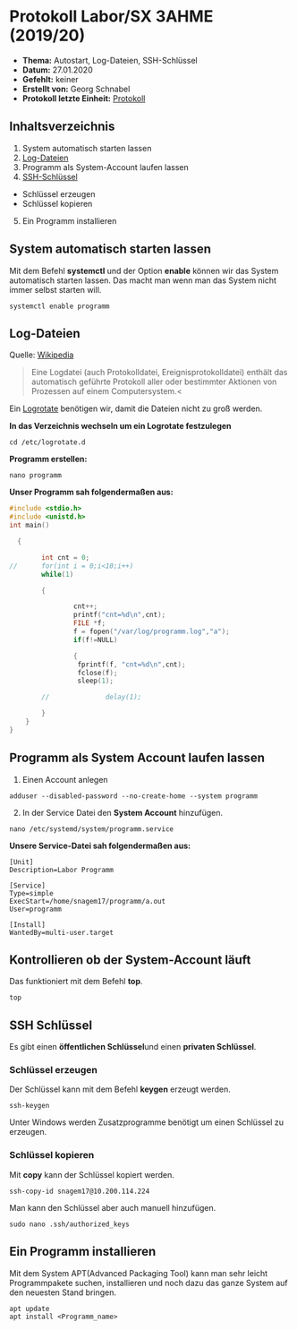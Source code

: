 # Protokoll Labor/SX 3AHME (2019/20)

* **Thema:** Autostart, Log-Dateien, SSH-Schlüssel
* **Datum:** 27.01.2020
* **Gefehlt:** keiner
* **Erstellt von:** Georg Schnabel
* **Protokoll letzte Einheit:** [Protokoll](protokoll_2020-01-27_snagem17.md)


## Inhaltsverzeichnis
1. System automatisch starten lassen
2. [Log-Dateien](https://de.wikipedia.org/wiki/Logdatei)
3. Programm als System-Account laufen lassen
4. [SSH-Schlüssel](https://www.zdv.uni-mainz.de/ssh-schluessel/)
* Schlüssel erzeugen
* Schlüssel kopieren
5. Ein Programm installieren

  ## System automatisch starten lassen
  
Mit dem Befehl **systemctl** und der Option **enable** können wir das System automatisch starten lassen. Das macht man wenn man das System nicht immer selbst starten will.
  
 ```
 systemctl enable programm
 ```
## Log-Dateien

Quelle: [Wikipedia](https://de.wikipedia.org/wiki/Logdatei)
>Eine Logdatei (auch Protokolldatei, Ereignisprotokolldatei) enthält das automatisch geführte Protokoll aller oder bestimmter Aktionen von Prozessen auf einem Computersystem.<

Ein [Logrotate](http://www.linux-praxis.de/lpic1/manpages/logrotate.html) benötigen wir, damit die Dateien nicht zu groß werden.

**In das Verzeichnis wechseln um ein Logrotate festzulegen**
```
cd /etc/logrotate.d
```
**Programm erstellen:**
```
nano programm
```
**Unser Programm sah folgendermaßen aus:**
```C
#include <stdio.h>
#include <unistd.h>
int main()   

  { 

        int cnt = 0; 
//      for(int i = 0;i<10;i++) 
        while(1) 

        { 

                cnt++; 
                printf("cnt=%d\n",cnt); 
                FILE *f; 
                f = fopen("/var/log/programm.log","a"); 
                if(f!=NULL) 

                { 
                 fprintf(f, "cnt=%d\n",cnt); 
                 fclose(f); 
                 sleep(1); 

        //              delay(1); 

        } 
    } 
}
```
## Programm als System Account laufen lassen

1. Einen Account anlegen 
```
adduser --disabled-password --no-create-home --system programm
```
2. In der Service Datei den **System Account** hinzufügen.

```
nano /etc/systemd/system/programm.service
```

**Unsere Service-Datei sah folgendermaßen aus:**
```
[Unit]
Description=Labor Programm

[Service]
Type=simple
ExecStart=/home/snagem17/programm/a.out
User=programm

[Install]
WantedBy=multi-user.target
```

## Kontrollieren ob der System-Account läuft
Das funktioniert mit dem Befehl **top**. 
```
top
```


## SSH Schlüssel

Es gibt einen **öffentlichen Schlüssel**und einen **privaten Schlüssel**.

### Schlüssel erzeugen
Der Schlüssel kann mit dem Befehl **keygen** erzeugt werden.
```
ssh-keygen
```
Unter Windows werden Zusatzprogramme benötigt um einen Schlüssel zu erzeugen.


### Schlüssel kopieren

Mit **copy** kann der Schlüssel kopiert werden.

```
ssh-copy-id snagem17@10.200.114.224
```

Man kann den Schlüssel aber auch manuell hinzufügen.

```
sudo nano .ssh/authorized_keys
```
## Ein Programm installieren
Mit dem System APT(Advanced Packaging Tool) kann man sehr leicht Programmpakete suchen, installieren und noch dazu das ganze System auf den neuesten Stand bringen.

```
apt update
apt install <Programm_name>
```
